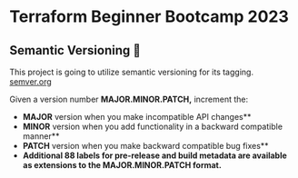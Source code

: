 # Terraform Beginner Bootcamp 2023

## Semantic Versioning :mage:
This project is going to utilize semantic versioning for its tagging. 
[semver.org](https://semver.org/)

Given a version number **MAJOR.MINOR.PATCH,** increment the:

- **MAJOR** version when you make incompatible API changes**
- **MINOR** version when you add functionality in a backward compatible manner**
- **PATCH** version when you make backward compatible bug fixes**
- **Additional
88 labels for pre-release and build metadata are available as extensions to the MAJOR.MINOR.PATCH format.**